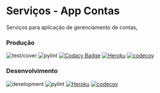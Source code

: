 # Serviços - App Contas

Serviços para aplicação de gerenciamento de contas[.](https://repo-analytics.github.io/ggarciabas/contas-bckgrd/traffic)


### Produção

![test/cover](https://github.com/ggarciabas/contas-bckgrd/workflows/action_prod/badge.svg)
![pylint](https://github.com/ggarciabas/contas-bckgrd/workflows/pylint_prod/badge.svg)
[![Codacy Badge](https://api.codacy.com/project/badge/Grade/cc3c105733774581a8f3c92cc3fc0c50)](https://app.codacy.com/manual/ggarciabas/contas-bckend?utm_source=github.com&utm_medium=referral&utm_content=ggarciabas/contas-bckend&utm_campaign=Badge_Grade_Dashboard)
[![Heroku](https://heroku-badge.herokuapp.com/?app=contas-bckend&style=flat)](https://contas-bckend.herokuapp.com)
[![codecov](https://codecov.io/gh/ggarciabas/contas-bckend/branch/master/graph/badge.svg)](https://codecov.io/gh/ggarciabas/contas-bckend/branch/master)

### Desenvolvimento

![development](https://github.com/ggarciabas/contas-bckgrd/workflows/action_dev/badge.svg)
![pylint](https://github.com/ggarciabas/contas-bckgrd/workflows/pylint_dev/badge.svg)
[![Heroku](https://heroku-badge.herokuapp.com/?app=contas-bckend&style=flat)](https://contas-bckend.herokuapp.com)
[![codecov](https://codecov.io/gh/ggarciabas/contas-bckend/branch/dev/graph/badge.svg)](https://codecov.io/gh/ggarciabas/contas-bckend/branch/dev)

